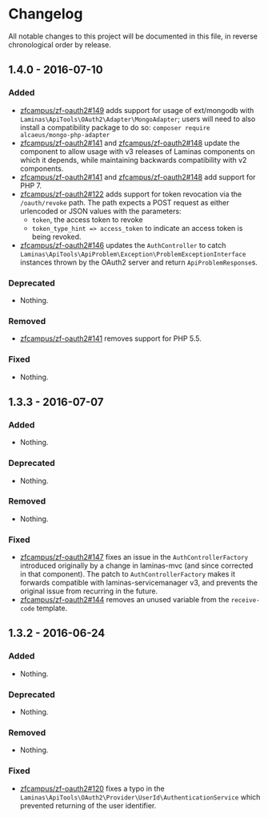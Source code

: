 # Changelog

All notable changes to this project will be documented in this file, in reverse chronological order by release.

## 1.4.0 - 2016-07-10

### Added

- [zfcampus/zf-oauth2#149](https://github.com/zfcampus/zf-oauth2/pull/149) adds support for usage
  of ext/mongodb with `Laminas\ApiTools\OAuth2\Adapter\MongoAdapter`; users will need to also
  install a compatibility package to do so:
  `composer require alcaeus/mongo-php-adapter`
- [zfcampus/zf-oauth2#141](https://github.com/zfcampus/zf-oauth2/pull/141) and
  [zfcampus/zf-oauth2#148](https://github.com/zfcampus/zf-oauth2/pull/148) update the component to
  allow usage with v3 releases of Laminas components on which it depends,
  while maintaining backwards compatibility with v2 components.
- [zfcampus/zf-oauth2#141](https://github.com/zfcampus/zf-oauth2/pull/141) and
  [zfcampus/zf-oauth2#148](https://github.com/zfcampus/zf-oauth2/pull/148) add support for PHP 7.
- [zfcampus/zf-oauth2#122](https://github.com/zfcampus/zf-oauth2/pull/122) adds support for token
  revocation via the `/oauth/revoke` path. The path expects a POST request as
  either urlencoded or JSON values with the parameters:
  - `token`, the access token to revoke
  - `token_type_hint => access_token` to indicate an access token is being
    revoked.
- [zfcampus/zf-oauth2#146](https://github.com/zfcampus/zf-oauth2/pull/146) updates the
  `AuthController` to catch `Laminas\ApiTools\ApiProblem\Exception\ProblemExceptionInterface`
  instances thrown by the OAuth2 server and return `ApiProblemResponse`s.

### Deprecated

- Nothing.

### Removed

- [zfcampus/zf-oauth2#141](https://github.com/zfcampus/zf-oauth2/pull/141) removes support for PHP 5.5.

### Fixed

- Nothing.

## 1.3.3 - 2016-07-07

### Added

- Nothing.

### Deprecated

- Nothing.

### Removed

- Nothing.

### Fixed

- [zfcampus/zf-oauth2#147](https://github.com/zfcampus/zf-oauth2/pull/147) fixes an issue in the
  `AuthControllerFactory` introduced originally by a change in laminas-mvc (and
  since corrected in that component). The patch to `AuthControllerFactory` makes
  it forwards compatible with laminas-servicemanager v3, and prevents the original
  issue from recurring in the future.
- [zfcampus/zf-oauth2#144](https://github.com/zfcampus/zf-oauth2/pull/144) removes an unused
  variable from the `receive-code` template.

## 1.3.2 - 2016-06-24

### Added

- Nothing.

### Deprecated

- Nothing.

### Removed

- Nothing.

### Fixed

- [zfcampus/zf-oauth2#120](https://github.com/zfcampus/zf-oauth2/pull/120) fixes a typo in the
  `Laminas\ApiTools\OAuth2\Provider\UserId\AuthenticationService` which prevented returning of
  the user identifier.
